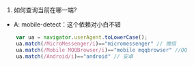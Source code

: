 1. 如何查询当前在哪一端?
- A: mobile-detect：这个依赖对小白不错
```javascript
    var ua = navigator.userAgent.toLowerCase();
    ua.match(/MicroMessenger/i)=="micromessenger" // 微信
    ua.match(/Mobile MQQBrowser/i)=="mobile mqqbrowser" //QQ
    ua.match(/Android/i)=="android" // 安卓
```